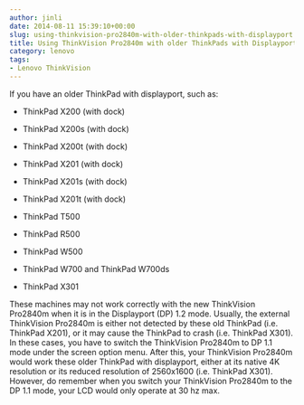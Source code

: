 ```yaml
---
author: jinli
date: 2014-08-11 15:39:10+00:00
slug: using-thinkvision-pro2840m-with-older-thinkpads-with-displayport
title: Using ThinkVision Pro2840m with older ThinkPads with Displayport
category: lenovo
tags:
- Lenovo ThinkVision
---
```

If you have an older ThinkPad with displayport, such as:



  * ThinkPad X200 (with dock)

  * ThinkPad X200s (with dock)

  * ThinkPad X200t (with dock)

  * ThinkPad X201 (with dock)

  * ThinkPad X201s (with dock)

  * ThinkPad X201t (with dock)

  * ThinkPad T500

  * ThinkPad R500

  * ThinkPad W500

  * ThinkPad W700 and ThinkPad W700ds

  * ThinkPad X301


These machines may not work correctly with the new ThinkVision Pro2840m when it is in the Displayport (DP) 1.2 mode. Usually, the external ThinkVision Pro2840m is either not detected by these old ThinkPad (i.e. ThinkPad X201), or it may cause the ThinkPad to crash (i.e. ThinkPad X301). In these cases, you have to switch the ThinkVision Pro2840m to DP 1.1 mode under the screen option menu. After this, your ThinkVision Pro2840m would work these older ThinkPad with displayport, either at its native 4K resolution or its reduced resolution of 2560x1600 (i.e. ThinkPad X301). However, do remember when you switch your ThinkVision Pro2840m to the DP 1.1 mode, your LCD would only operate at 30 hz max.

